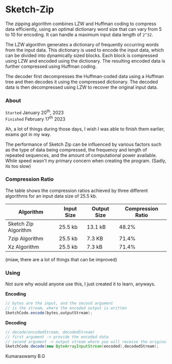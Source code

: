 # Sketch-Zip

The zipping algorithm combines LZW and Huffman coding to compress data efficiently, using an optimal dictionary word
size that can vary from 5 to 10 for encoding. It can handle a maximum input data length of `2^32`.

The LZW algorithm generates a dictionary of frequently occurring words from the input data. This dictionary is used to
encode the input data, which can be divided into dynamically sized blocks. Each block is compressed using LZW and
encoded using the dictionary. The resulting encoded data is further compressed using Huffman coding.

The decoder first decompresses the Huffman-coded data using a Huffman tree and then decodes it using the compressed
dictionary. The decoded data is then decompressed using LZW to recover the original input data.

### About

`Started` January 20<sup>th</sup>, 2023
<br>
`Finished` February 17<sup>th</sup> 2023

Ah, a lot of things during those days, I wish I was able to finish them earlier, exams got in my way.

The performance of Sketch Zip can be influenced by various factors such as the type of data being compressed, the
frequency and length of repeated sequences, and the amount of computational power available. While speed wasn't my
primary concern when creating the program. (Sadly, its too slow)

### Compression Ratio

The table shows the compression ratios achieved by three different algorithms for an input data size of 25.5 kb.

| Algorithm            | Input Size | Output Size | Compression Ratio |
|----------------------|------------|-------------|-------------------|
| Sketch Zip Algorithm | 25.5 kb    | 13.1 kB     | 48.2%             |
| 7zip Algorithm       | 25.5 kb    | 7.3 KB      | 71.4%             |
| Xz Algorithm         | 25.5 kb    | 7.3 kB      | 71.4%             |

(miaw, there are a lot of things that can be improved)

### Using

Not sure why would anyone use this, I just created it to learn, anyways.

**Encoding**

````java
// bytes are the input, and the second argument
// is the stream, where the encoded output is written
SketchCode.encode(bytes,outputStream);
````

**Decoding**

````java
// decode(encodedStream, decodedStream)
// first argument -> provide the encoded data
// second argument -> output stream where you will receive the original data
SketchCode.decode(new ByteArrayInputStream(encoded),decodedStream);
````

Kumaraswamy B.G

